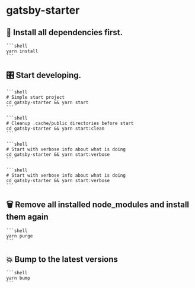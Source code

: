 # gatsby-starter

## 🚀 **Install all dependencies first.**
    ```shell
    yarn install
    ```

## 🎛  **Start developing.**
    ```shell
    # Simple start project
    cd gatsby-starter && yarn start
    ```

    ```shell
    # Cleanup .cache/public directories before start
    cd gatsby-starter && yarn start:clean
    ```

    ```shell
    # Start with verbose info about what is doing
    cd gatsby-starter && yarn start:verbose
    ```

    ```shell
    # Start with verbose info about what is doing
    cd gatsby-starter && yarn start:verbose
    ```

## 🗑  Remove all installed node_modules and install them again
    ```shell
    yarn purge
    ```

## 💥  Bump to the latest versions
    ```shell
    yarn bump
    ```

